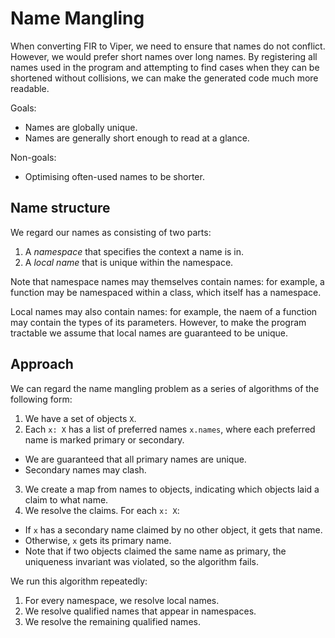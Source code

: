 # Name Mangling

When converting FIR to Viper, we need to ensure that names
do not conflict.  However, we would prefer short names over
long names.  By registering all names used in the program
and attempting to find cases when they can be shortened
without collisions, we can make the generated code much more
readable.

Goals:
* Names are globally unique.
* Names are generally short enough to read at a glance.

Non-goals:
* Optimising often-used names to be shorter.

## Name structure

We regard our names as consisting of two parts:
1. A *namespace* that specifies the context a name is in.
2. A *local name*  that is unique within the namespace.

Note that namespace names may themselves contain names: for
example, a function may be namespaced within a class, which
itself has a namespace.

Local names may also contain names: for example, the naem of
a function may contain the types of its parameters.
However, to make the program tractable we assume that local
names are guaranteed to be unique.

## Approach

We can regard the name mangling problem as a series of
algorithms of the following form:

1. We have a set of objects `X`.
2. Each `x: X` has a list of preferred names `x.names`,
   where each preferred name is marked primary or secondary.
  * We are guaranteed that all primary names are unique.
  * Secondary names may clash.
3. We create a map from names to objects, indicating which
   objects laid a claim to what name.
4. We resolve the claims.  For each `x: X`:
  * If `x` has a secondary name claimed by no other
    object, it gets that name.
  * Otherwise, `x` gets its primary name.
  * Note that if two objects claimed the same name as
    primary, the uniqueness invariant was violated, so the
    algorithm fails.

We run this algorithm repeatedly:
1. For every namespace, we resolve local names.
2. We resolve qualified names that appear in namespaces.
3. We resolve the remaining qualified names.

